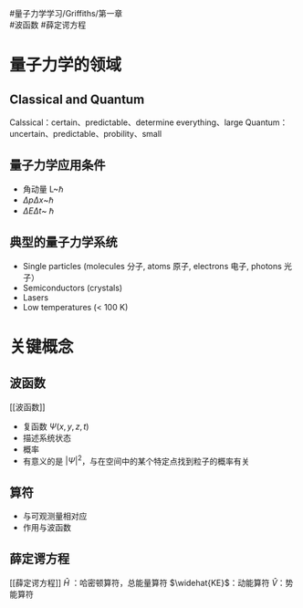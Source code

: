 #量子力学学习/Griffiths/第一章  
#波函数
#薛定谔方程
#  量子力学的领域
## Classical and Quantum
Calssical：certain、predictable、determine everything、large
Quantum：uncertain、predictable、probility、small
## 量子力学应用条件
- 角动量 L~$\hbar$ 
- $\Delta p\Delta x$~$\hbar$
- $\Delta E\Delta t$~ $\hbar$
## 典型的量子力学系统
- Single particles (molecules 分子, atoms 原子, electrons 电子, photons 光子）
- Semiconductors (crystals)
- Lasers
- Low temperatures (< 100 K)
# 关键概念
## 波函数
[[波函数]]
- 复函数 $\Psi (x, y, z, t)$
- 描述系统状态
- 概率
- 有意义的是 $\left | \Psi \right | ^{2}$，与在空间中的某个特定点找到粒子的概率有关
## 算符
- 与可观测量相对应
- 作用与波函数
## 薛定谔方程
[[薛定谔方程]]
$\widehat{H}$ ：哈密顿算符，总能量算符
$\widehat{KE}$：动能算符
$\widehat{V}$：势能算符